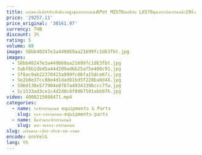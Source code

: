 ```yaml
---
title: เบรคคาลิเปอร์ประสิทธิภาพสูงชุดเบรกรถแข่ง6Pot MZGT6พอดีกับ LX570ชุดเบรกล้อเบรคหน้า19นิ้ว F10 F30
price: '29257.11'
price_original: '30161.97'
currency: THB
discount: 3%
rating: 5
volume: 88
image: S8bb40247e3a449869aa21699fc1d63fbt.jpg
images:
  - S8bb40247e3a449869aa21699fc1d63fbt.jpg
  - Sabf8b1dbd5a44d209adbb25af5e400c91.jpg
  - Sf8ac9ab22370423a999fc06fa15dce67i.jpg
  - Se2b8e37cc88e4d1dad81bd5f228ba8d4X.jpg
  - S96d130e577904e8787a4934339bccc7fw.jpg
  - Sc1533ad3ce2c4d2d8c8f0967591abb97h.jpg
video: 4000215088471.mp4
categories:
  - name: รถจักรยานยนต์ equipments & Parts
    slug: รถจ-กรยานยนต-equipments-parts
  - name: ชิ้นส่วนรถจักรยานยนต์
    slug: นส-วนรถจ-กรยานยนต
slug: เบรคคาล-เปอร-ประส-ทธ-ภาพส
encode: onnVelG
lang: th
---
```

  
